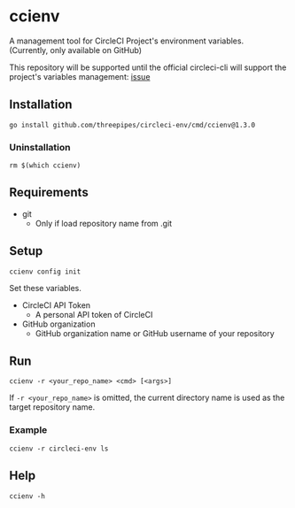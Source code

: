 # ccienv

A management tool for CircleCI Project's environment variables.  
(Currently, only available on GitHub)

This repository will be supported until the official circleci-cli will support the project's variables management: [issue](https://github.com/CircleCI-Public/circleci-cli/issues/652)

## Installation

```
go install github.com/threepipes/circleci-env/cmd/ccienv@1.3.0
```

### Uninstallation

```
rm $(which ccienv)
```

## Requirements

- git
    - Only if load repository name from .git

## Setup

```
ccienv config init
```

Set these variables.

- CircleCI API Token
    - A personal API token of CircleCI
- GitHub organization
    - GitHub organization name or GitHub username of your repository

## Run

```
ccienv -r <your_repo_name> <cmd> [<args>]
```

If `-r <your_repo_name>` is omitted, the current directory name is used as the target repository name.

### Example

```
ccienv -r circleci-env ls
```

## Help

```
ccienv -h
```
